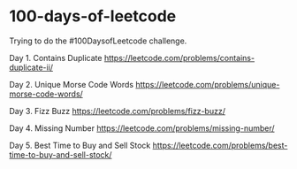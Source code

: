 # 100-days-of-leetcode
Trying to do the #100DaysofLeetcode challenge.


Day 1.
Contains Duplicate
https://leetcode.com/problems/contains-duplicate-ii/

Day 2.
Unique Morse Code Words
https://leetcode.com/problems/unique-morse-code-words/

Day 3.
Fizz Buzz
https://leetcode.com/problems/fizz-buzz/

Day 4.
Missing Number
https://leetcode.com/problems/missing-number/

Day 5.
Best Time to Buy and Sell Stock
https://leetcode.com/problems/best-time-to-buy-and-sell-stock/